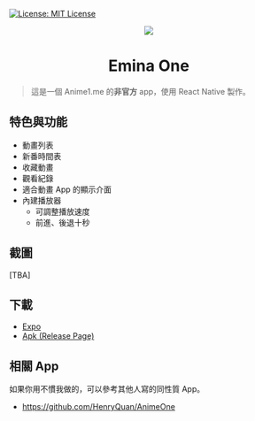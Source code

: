 <p>
  <a href="https://github.com/splitline/emina-one/blob/master/LICENSE" target="_blank">
    <img alt="License: MIT License" src="https://img.shields.io/badge/License-MIT License-yellow.svg" />
  </a>
</p>

<div align="center">
  <img src="https://github.com/splitline/emina-one/blob/master/assets/icon.png?raw=true" align="center" />
  <h1>Emina One</h1>
</div>


> 這是一個 Anime1.me 的**非官方** app，使用 React Native 製作。

## 特色與功能
- 動畫列表
- 新番時間表
- 收藏動畫
- 觀看紀錄
- 適合動畫 App 的顯示介面
- 內建播放器
  - 可調整播放速度
  - 前進、後退十秒

## 截圖
[TBA]

## 下載
- [Expo](https://expo.io/@splitline/eminaOne)
- [Apk (Release Page)](https://github.com/seven332/EhViewer/releases)

## 相關 App
如果你用不慣我做的，可以參考其他人寫的同性質 App。
- https://github.com/HenryQuan/AnimeOne
